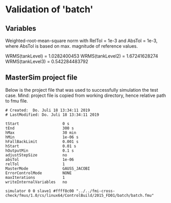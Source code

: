# Validation of 'batch'

## Variables
Weighted-root-mean-square norm with RelTol = 1e-3 and AbsTol = 1e-3, where
AbsTol is based on max. magnitude of reference values.

WRMS(tankLevel) = 1.0282400453
WRMS(tankLevel2) = 1.67241628274
WRMS(tankLevel3) = 0.542284483792

## MasterSim project file

Below is the project file that was used to successfully simulation the test case.
Mind: project file is copied from working directory, hence relative path to fmu file.

```
# Created:	Do. Juli 18 13:34:11 2019
# LastModified:	Do. Juli 18 13:34:11 2019

tStart                   0 s
tEnd                     300 s
hMax                     30 min
hMin                     1e-06 s
hFallBackLimit           0.001 s
hStart                   0.01 s
hOutputMin               0.1 s
adjustStepSize           no
absTol                   1e-06
relTol                   1
MasterMode               GAUSS_JACOBI
ErrorControlMode         NONE
maxIterations            1
writeInternalVariables   no

simulator 0 0 slave1 #ffff8c00 "../../fmi-cross-check/fmus/1.0/cs/linux64/ControlBuild/2015_FD01/batch/batch.fmu"


```

